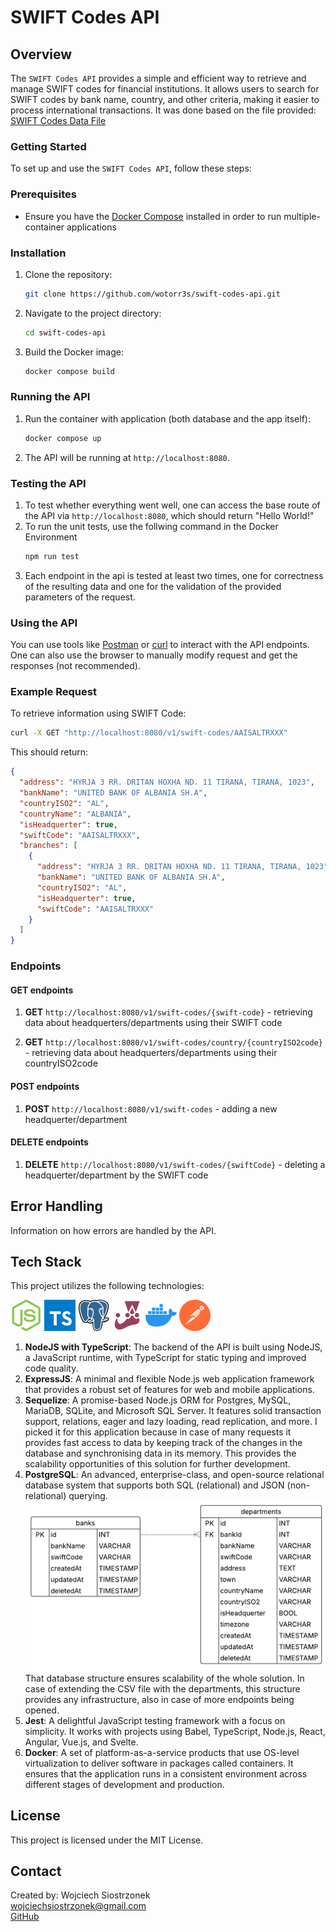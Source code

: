 # SWIFT Codes API

## Overview
The `SWIFT Codes API` provides a simple and efficient way to retrieve and manage SWIFT codes for financial institutions. It allows users to search for SWIFT codes by bank name, country, and other criteria, making it easier to process international transactions. It was done based on the file provided: [SWIFT Codes Data File](/src/data/Interns_2025_SWIFT_CODES.csv)

### Getting Started

To set up and use the `SWIFT Codes API`, follow these steps:

### Prerequisites
- Ensure you have the [Docker Compose](https://docs.docker.com/compose/) installed in order to run multiple-container applications

### Installation
1. Clone the repository:
    ```sh
    git clone https://github.com/wotorr3s/swift-codes-api.git
    ```
2. Navigate to the project directory:
    ```sh
    cd swift-codes-api
    ```
3. Build the Docker image:
    ```sh
    docker compose build
    ```

### Running the API
1. Run the container with application (both database and the app itself):
    ```sh
    docker compose up
    ```
2. The API will be running at `http://localhost:8080`.

### Testing the API
1. To test whether everything went well, one can access the base route of the API via `http://localhost:8080`, which should return "Hello World!"
2. To run the unit tests, use the follwing command in the Docker Environment
    ```sh
    npm run test
    ```
3. Each endpoint in the api is tested at least two times, one for correctness of the resulting data and one for the validation of the provided parameters of the request.

### Using the API
You can use tools like [Postman](https://www.postman.com/) or [curl](https://curl.se/) to interact with the API endpoints. One can also use the browser to manually modify request and get the responses (not recommended).

### Example Request
To retrieve information using SWIFT Code:
```sh
curl -X GET "http://localhost:8080/v1/swift-codes/AAISALTRXXX"
```
This should return:
```json
{
  "address": "HYRJA 3 RR. DRITAN HOXHA ND. 11 TIRANA, TIRANA, 1023",
  "bankName": "UNITED BANK OF ALBANIA SH.A",
  "countryISO2": "AL",
  "countryName": "ALBANIA",
  "isHeadquerter": true,
  "swiftCode": "AAISALTRXXX",
  "branches": [
    {
      "address": "HYRJA 3 RR. DRITAN HOXHA ND. 11 TIRANA, TIRANA, 1023",
      "bankName": "UNITED BANK OF ALBANIA SH.A",
      "countryISO2": "AL",
      "isHeadquerter": true,
      "swiftCode": "AAISALTRXXX"
    }
  ]
}
```

### Endpoints
#### GET endpoints
1. **GET** `http://localhost:8080/v1/swift-codes/{swift-code}` - retrieving data about headquerters/departments using their SWIFT code

2. **GET** `http://localhost:8080/v1/swift-codes/country/{countryISO2code}` - retrieving data about headquerters/departments using their countryISO2code

#### POST endpoints
1. **POST** `http://localhost:8080/v1/swift-codes` - adding a new headquerter/department

#### DELETE endpoints
1. **DELETE** `http://localhost:8080/v1/swift-codes/{swiftCode}` - deleting a headquerter/department by the SWIFT code

<!-- #### GET /endpoint
Description of the GET endpoint.

#### POST /endpoint
Description of the POST endpoint. -->

## Error Handling
Information on how errors are handled by the API.

## Tech Stack
This project utilizes the following technologies:

<svg width="50" height="50" viewBox="0 0 100 100" fill="none" xmlns="http://www.w3.org/2000/svg">
<g id="nodejs">
<g id="nodejs_2">
<path id="Vector" d="M46.2785 1.06735C48.758 -0.351924 51.9876 -0.358335 54.465 1.06735C66.9286 8.10993 79.3961 15.1415 91.8576 22.1883C94.2014 23.5086 95.7692 26.1171 95.7454 28.8178V71.1886C95.7628 74.0012 94.0401 76.672 91.5673 77.9623C79.1447 84.9661 66.7285 91.9784 54.308 98.9821C51.7772 100.429 48.4827 100.318 46.031 98.7521C42.3067 96.5931 38.576 94.4447 34.8513 92.2879C34.0902 91.8341 33.2322 91.473 32.6948 90.735C33.1699 90.0947 34.0193 90.0149 34.7096 89.7353C36.2642 89.241 37.692 88.4475 39.1202 87.6775C39.4813 87.4303 39.9222 87.525 40.2684 87.7462C43.4531 89.5722 46.6097 91.4513 49.8051 93.2598C50.4868 93.6534 51.177 93.1309 51.7597 92.8061C63.9501 85.9163 76.1555 79.0525 88.3438 72.1606C88.7954 71.9433 89.0451 71.4639 89.0084 70.9692C89.0169 56.992 89.0105 43.0123 89.0126 29.035C89.0643 28.4737 88.7395 27.9576 88.232 27.7279C75.8524 20.7562 63.4793 13.7738 51.1019 6.80035C50.8874 6.65292 50.6334 6.57382 50.3732 6.57344C50.1129 6.57306 49.8587 6.65141 49.6438 6.79821C37.2664 13.7738 24.8954 20.7626 12.518 27.734C12.0123 27.9641 11.6728 28.4716 11.733 29.035C11.7352 43.0123 11.733 56.992 11.733 70.9714C11.7116 71.2127 11.7646 71.4549 11.8849 71.6652C12.0053 71.8756 12.1872 72.044 12.4062 72.1478C15.7091 74.0208 19.0164 75.8806 22.3215 77.7472C24.1834 78.7494 26.4696 79.3449 28.521 78.577C30.3314 77.9278 31.6003 76.0804 31.5658 74.1582C31.5829 60.2626 31.5573 46.3647 31.5786 32.4712C31.5334 31.8543 32.1185 31.3447 32.7183 31.4027C34.3053 31.392 35.8945 31.3814 37.4815 31.407C38.144 31.392 38.5998 32.0563 38.5179 32.6778C38.5115 46.6614 38.535 60.6454 38.5072 74.6291C38.5115 78.3559 36.9804 82.411 33.5332 84.2345C29.2864 86.4345 24.0374 85.9679 19.8419 83.8584C16.2099 82.0456 12.7438 79.9062 9.17621 77.9641C6.69702 76.6809 4.98286 73.9994 5.00031 71.189V28.8178C4.97431 26.0611 6.60442 23.4053 9.02128 22.1043C21.4418 15.0948 33.8601 8.08001 46.2785 1.06735Z" fill="#8CC84B"/>
<path id="Vector_2" d="M57.1141 30.4179C62.5312 30.0692 68.3304 30.2113 73.2051 32.88C76.9793 34.925 79.0717 39.217 79.1383 43.41C79.0329 43.9756 78.4416 44.2876 77.9017 44.2488C76.33 44.2466 74.7579 44.2701 73.1862 44.2381C72.5195 44.2637 72.132 43.649 72.0483 43.0596C71.5967 41.0534 70.5026 39.0664 68.6143 38.0987C65.7156 36.6474 62.3545 36.7204 59.1937 36.7507C56.8862 36.8732 54.4048 37.073 52.4499 38.4299C50.9491 39.4578 50.4932 41.5327 51.0289 43.2038C51.5339 44.4037 52.919 44.7908 54.0522 45.1477C60.5805 46.8551 67.4985 46.6852 73.9021 48.9322C76.5533 49.8482 79.1468 51.629 80.0543 54.4048C81.2414 58.1252 80.721 62.5721 78.0741 65.5589C75.9276 68.0167 72.8012 69.3544 69.6831 70.0809C65.535 71.0059 61.2302 71.0294 57.0176 70.6187C53.0564 70.1671 48.9343 69.1264 45.8764 66.4275C43.2615 64.157 41.9843 60.6194 42.1111 57.2049C42.1414 56.6283 42.7155 56.2262 43.2679 56.2736C44.8507 56.2608 46.4334 56.2565 48.0162 56.2757C48.6483 56.2305 49.117 56.7768 49.1494 57.3727C49.4415 59.2841 50.1598 61.2903 51.8266 62.4236C55.0434 64.4989 59.0797 64.3568 62.7631 64.4149C65.8146 64.2795 69.2401 64.2386 71.7303 62.2217C73.0441 61.0713 73.4334 59.1467 73.0783 57.4909C72.6937 56.093 71.2313 55.4416 69.9755 55.0156C63.5309 52.977 56.5357 53.7167 50.1534 51.4114C47.5624 50.4957 45.0569 48.7644 44.0614 46.1025C42.6724 42.3351 43.3089 37.6752 46.2333 34.7893C49.0846 31.9187 53.2007 30.8132 57.1141 30.4175V30.4179Z" fill="#8CC84B"/>
</g>
</g>
</svg>
<svg width="50" height="50" viewBox="0 0 100 100" fill="none" xmlns="http://www.w3.org/2000/svg">
<g id="typescript">
<g id="typescript_2">
<path id="Vector" d="M0 0.000488281H100V100H0V0.000488281Z" fill="#017ACB"/>
<path id="Vector_2" d="M48.0157 37.0317H52.8126V45.313H39.8438V82.1567L39.5 82.2505C39.0313 82.3755 32.8594 82.3755 31.5313 82.2349L30.4688 82.1411V45.313H17.5V37.0317L21.6094 36.9849C23.8594 36.9536 29.6406 36.9536 34.4532 36.9849C39.2657 37.0161 45.3594 37.0317 48.0157 37.0317ZM84.6251 78.2505C82.7189 80.2661 80.672 81.3911 77.2657 82.313C75.7813 82.7192 75.5313 82.7349 72.1876 82.7192C68.8438 82.7036 68.5782 82.7036 66.9532 82.2817C62.7501 81.2036 59.3594 79.0942 57.0469 76.1099C56.3907 75.2661 55.3126 73.5161 55.3126 73.2974C55.3126 73.2349 55.4688 73.0942 55.6719 73.0005C55.8751 72.9067 56.2969 72.6411 56.6407 72.438C56.9844 72.2349 57.6094 71.8599 58.0313 71.6411C58.4532 71.4224 59.6719 70.7036 60.7345 70.063C61.797 69.4224 62.7657 68.9067 62.8751 68.9067C62.9845 68.9067 63.1876 69.1255 63.3438 69.3911C64.2813 70.9692 66.4688 72.9849 68.0157 73.6724C68.9688 74.0786 71.0782 74.5317 72.0938 74.5317C73.0313 74.5317 74.7501 74.1255 75.672 73.7036C76.6563 73.2505 77.1564 72.7974 77.7501 71.8911C78.1564 71.2505 78.2032 71.0786 78.1876 69.8599C78.1876 68.7349 78.1251 68.4224 77.8126 67.9067C76.9376 66.4692 75.7501 65.7192 70.9376 63.5942C65.9688 61.3911 63.7345 60.0786 61.9219 58.313C60.5782 57.0005 60.3126 56.6411 59.4688 55.0005C58.3751 52.8911 58.2344 52.2036 58.2188 49.063C58.2032 46.8599 58.2501 46.1411 58.4844 45.3911C58.8126 44.2661 59.8751 42.0942 60.3594 41.5474C61.3594 40.3755 61.7188 40.0161 62.422 39.438C64.547 37.688 67.8595 36.5317 71.0313 36.4224C71.3907 36.4224 72.5782 36.4849 73.6876 36.563C76.8751 36.8286 79.047 37.6099 81.1407 39.2817C82.7189 40.5317 85.1095 43.4692 84.8751 43.8599C84.7189 44.0942 78.4845 48.2505 78.0782 48.3755C77.8282 48.4536 77.6564 48.3599 77.3126 47.9536C75.1876 45.4067 74.3282 44.8599 72.2657 44.7349C70.797 44.6411 70.0157 44.813 69.0313 45.4692C68.0001 46.1567 67.5001 47.2036 67.5001 48.6567C67.5157 50.7817 68.3282 51.7817 71.3282 53.2661C73.2657 54.2192 74.922 55.0005 75.047 55.0005C75.2345 55.0005 79.2501 57.0005 80.297 57.6255C85.172 60.4849 87.1564 63.4224 87.672 68.4849C88.047 72.2974 86.9689 75.7817 84.6251 78.2505Z" fill="white"/>
</g>
</g>
</svg>
<svg width="50" height="50" viewBox="0 0 100 100" fill="none" xmlns="http://www.w3.org/2000/svg">
<g id="postgresql">
<g id="postgresql_2">
<path id="Vector" d="M98.4716 59.9027C97.8902 58.137 96.3673 56.9072 94.3978 56.6121C93.4691 56.4731 92.4055 56.5323 91.1469 56.7925C88.9532 57.2464 87.3257 57.4192 86.138 57.4526C90.6212 49.8623 94.2667 41.2068 96.3654 33.059C99.759 19.8842 97.9455 13.8823 95.8264 11.1675C90.2183 3.98172 82.0361 0.121465 72.1652 0.00334804C66.8994 -0.0612175 62.2768 0.981325 59.8653 1.73104C57.62 1.33378 55.2059 1.11198 52.6728 1.07096C47.9244 0.994998 43.729 2.03298 40.1442 4.1663C38.1595 3.4933 34.9742 2.54457 31.2958 1.93917C22.6444 0.514935 15.6716 1.6247 10.5714 5.23771C4.3955 9.61221 1.53253 17.2127 2.06202 27.828C2.23018 31.1984 4.1103 41.4529 7.0706 51.178C8.77195 56.7678 10.5862 61.4097 12.4629 64.976C15.1243 70.033 17.9722 73.011 21.1692 74.0805C22.961 74.679 26.2168 75.0983 29.6411 72.2385C30.0751 72.7656 30.6542 73.2894 31.4227 73.7759C32.3987 74.3931 33.5922 74.8974 34.7841 75.1963C39.0795 76.273 43.1029 76.0038 46.5356 74.4945C46.5568 75.1067 46.573 75.6916 46.5867 76.1967C46.6094 77.0159 46.6321 77.8192 46.6621 78.5704C46.8654 83.6498 47.2101 87.5994 48.2312 90.3628C48.2873 90.5147 48.3626 90.7464 48.4422 90.9921C48.9516 92.5561 49.8034 95.1744 51.9706 97.2249C54.2147 99.3491 56.9292 100 59.4153 100C60.6622 100 61.8518 99.8364 62.8953 99.6123C66.6146 98.8129 70.8388 97.5952 73.8945 93.2321C76.7836 89.1075 78.188 82.8952 78.4422 73.1067C78.4751 72.8298 78.5054 72.5655 78.5346 72.3137L78.5952 71.7964L79.2758 71.8564L79.4512 71.8682C83.2394 72.0414 87.8715 71.2358 90.7163 69.9107C92.9642 68.8647 100.168 65.0512 98.4716 59.9027Z" fill="black"/>
<path id="Vector_2" d="M91.9943 60.9039C80.7303 63.234 79.9558 59.4098 79.9558 59.4098C91.8485 41.7139 96.8204 19.2515 92.5303 13.7539C80.8254 -1.24237 60.5641 5.84997 60.2259 6.0338L60.1172 6.05354C57.8917 5.59019 55.4014 5.31446 52.6021 5.2685C47.5056 5.18495 43.6393 6.60843 40.7055 8.83936C40.7055 8.83936 4.56141 -6.092 6.24268 27.6181C6.60022 34.7894 16.4932 81.8809 28.2927 67.6571C32.6056 62.4558 36.773 58.0581 36.773 58.0581C38.8424 59.4367 41.3202 60.1401 43.9177 59.8876L44.1196 59.7159C44.0567 60.3615 44.0855 60.9931 44.2002 61.741C41.1604 65.1466 42.0539 65.7444 35.9772 66.9989C29.8282 68.2697 33.4403 70.5318 35.7988 71.1235C38.658 71.8402 45.2725 72.8557 49.7417 66.5819L49.5637 67.2978C50.7545 68.2545 51.5908 73.52 51.4507 78.2937C51.3105 83.067 51.217 86.3443 52.1551 88.9041C53.0941 91.4639 54.0292 97.2236 62.0178 95.5072C68.6925 94.0728 72.1516 90.3557 72.633 84.1551C72.9743 79.7472 73.7473 80.3989 73.7958 76.4577L74.4158 74.5922C75.1305 68.6168 74.5294 66.689 78.6415 67.5857L79.6414 67.6738C82.6676 67.8117 86.6293 67.1854 88.9545 66.1018C93.9608 63.7721 96.9302 59.8819 91.9936 60.9039H91.9943Z" fill="#336791"/>
<path id="Vector_3" d="M42.8212 30.8251C41.8062 30.6834 40.8869 30.8144 40.4218 31.1676C40.1605 31.3663 40.0794 31.5964 40.0575 31.7548C39.9991 32.1745 40.2923 32.6386 40.4726 32.8779C40.9824 33.5554 41.727 34.021 42.4641 34.1236C42.5709 34.1388 42.6773 34.1456 42.783 34.1456C44.012 34.1456 45.1297 33.1859 45.2282 32.4775C45.3513 31.5903 44.0669 30.999 42.8212 30.8254V30.8251ZM76.4482 30.8532C76.3512 30.1578 75.1172 29.9595 73.9461 30.1228C72.7766 30.2861 71.6426 30.8156 71.7373 31.5125C71.813 32.0545 72.789 32.9796 73.9442 32.9796C74.042 32.9796 74.1404 32.9732 74.2397 32.9591C75.0108 32.852 75.5766 32.361 75.8456 32.078C76.2546 31.6466 76.4917 31.1657 76.4482 30.8532Z" fill="white"/>
<path id="Vector_4" d="M95.7425 60.6392C95.313 59.3368 93.9306 58.9179 91.6339 59.3934C84.8145 60.8048 82.3723 59.8272 81.5705 59.2351C86.8711 51.1378 91.2316 41.3496 93.584 32.2174C94.6983 27.8915 95.3138 23.874 95.3642 20.5994C95.4198 17.0053 94.8093 14.3642 93.5503 12.7508C88.4743 6.2468 81.0243 2.75798 72.0063 2.66227C65.8065 2.59238 60.5684 4.18336 59.5529 4.63076C57.4145 4.09752 55.0833 3.77014 52.5453 3.72836C47.8912 3.65278 43.8681 4.77014 40.5374 7.04779C39.0906 6.50772 35.3515 5.22058 30.7789 4.48188C22.8736 3.20576 16.5917 4.17272 12.1088 7.35733C6.75968 11.1576 4.29022 17.9506 4.76858 27.5474C4.92955 30.776 6.76422 40.7085 9.65939 50.2206C13.4704 62.7402 17.6131 69.8276 21.9718 71.2857C22.482 71.4562 23.0702 71.5755 23.719 71.5755C25.309 71.5755 27.2584 70.8569 29.2866 68.4117C31.7604 65.4359 34.3195 62.5322 36.9605 59.7045C38.6739 60.6266 40.5563 61.1416 42.4815 61.1933C42.4853 61.2438 42.4902 61.2943 42.4948 61.3445C42.1634 61.7407 41.8389 62.1427 41.5214 62.5503C40.1874 64.2484 39.9098 64.602 35.6159 65.4884C34.3944 65.7414 31.1504 66.4117 31.1027 68.692C31.0512 71.1835 34.9376 72.2299 35.3803 72.3408C36.9234 72.7281 38.41 72.9192 39.8276 72.9192C43.2754 72.9192 46.3096 71.7828 48.7343 69.5842C48.6597 78.4661 49.029 87.2182 50.0925 89.8848C50.9636 92.0678 53.0915 97.4028 59.8128 97.4025C60.799 97.4025 61.8845 97.2874 63.0787 97.0307C70.0936 95.5229 73.1399 92.4138 74.3181 85.5596C74.9488 81.8965 76.0309 73.1493 76.5399 68.4573C77.614 68.7934 78.9968 68.9473 80.4918 68.9469C83.6097 68.9469 87.2074 68.2826 89.4636 67.2325C91.9982 66.0521 96.572 63.1557 95.7425 60.6392ZM79.0374 28.9336C79.0143 30.3188 78.8241 31.5763 78.6227 32.8889C78.4056 34.3006 78.1814 35.7601 78.125 37.5319C78.0693 39.2562 78.284 41.0488 78.4916 42.7826C78.9113 46.2843 79.3419 49.8894 77.675 53.4466C77.3981 52.9546 77.1515 52.4461 76.9365 51.924C76.7293 51.4203 76.2793 50.6114 75.6563 49.4917C73.2327 45.1332 67.5571 34.9265 70.4625 30.7616C71.3279 29.522 73.5243 28.2474 79.0374 28.9336ZM72.3547 5.46707C80.435 5.64596 86.8268 8.67713 91.3521 14.4759C94.8229 18.9237 91.001 39.162 79.9365 56.6217C79.8253 56.4798 79.7134 56.3384 79.601 56.1974L79.4608 56.022C82.32 51.287 81.761 46.6022 81.2633 42.4488C81.0588 40.7442 80.8656 39.1343 80.9148 37.6219C80.9656 36.0192 81.1769 34.6443 81.3815 33.315C81.6326 31.6769 81.8882 29.9819 81.8178 27.9838C81.8704 27.7741 81.8916 27.5265 81.864 27.2325C81.6841 25.3165 79.5025 19.5819 75.056 14.3916C72.6236 11.5526 69.0766 8.37557 64.2335 6.23275C66.3167 5.79978 69.1653 5.39605 72.3547 5.46707ZM27.1402 66.6221C24.9056 69.3164 23.3626 68.7999 22.8551 68.6305C19.5486 67.5245 15.7118 60.5165 12.3292 49.4036C9.40222 39.7879 7.69178 30.1186 7.55619 27.4072C7.12896 18.8322 9.20186 12.856 13.7177 9.64447C21.067 4.41845 33.1499 7.54647 38.0051 9.13288C37.9354 9.20201 37.8627 9.26657 37.7937 9.33683C29.8263 17.4053 30.0153 31.1904 30.035 32.0332C30.0343 32.3583 30.0615 32.8186 30.0987 33.4517C30.2358 35.7704 30.491 40.0857 29.8093 44.9725C29.176 49.5138 30.5721 53.9585 33.6388 57.1674C33.9536 57.4961 34.2844 57.809 34.63 58.1048C33.265 59.5708 30.2983 62.8128 27.1402 66.6221ZM35.6542 55.2309C33.1824 52.6444 32.0598 49.047 32.5738 45.3599C33.2934 40.1977 33.0279 35.7016 32.8851 33.2861C32.8651 32.9481 32.8472 32.6519 32.837 32.4183C34.0009 31.3833 39.3947 28.4855 43.2413 29.3693C44.9964 29.7722 46.066 30.9709 46.5107 33.0324C48.812 43.7059 46.8152 48.1545 45.2108 51.7295C44.8801 52.4659 44.5677 53.1621 44.301 53.8822L44.0942 54.439C43.5708 55.8465 43.0837 57.1553 42.7819 58.398C40.1541 58.3904 37.5979 57.2647 35.6542 55.2305V55.2309ZM36.0575 69.6252C35.2902 69.433 34.6001 69.0992 34.1952 68.8223C34.5334 68.6628 35.1353 68.4455 36.1791 68.2298C41.2305 67.1873 42.0107 66.4512 43.7144 64.2822C44.1048 63.7847 44.5476 63.221 45.1608 62.5344L45.1616 62.5336C46.0747 61.5082 46.4925 61.6821 47.25 61.9973C47.8639 62.2518 48.462 63.0235 48.7044 63.8728C48.8192 64.2738 48.9479 65.035 48.5264 65.6274C44.9676 70.6241 39.7818 70.5599 36.0575 69.6252ZM62.4939 94.2938C56.3142 95.6216 54.1262 92.4598 52.6843 88.8452C51.7537 86.5118 51.2962 75.9891 51.6208 64.3684C51.6249 64.2138 51.603 64.0646 51.5605 63.924C51.5226 63.6466 51.4649 63.3721 51.3878 63.1029C50.9053 61.4121 49.7293 59.9977 48.3184 59.4113C47.7579 59.1785 46.7292 58.7512 45.493 59.0683C45.7566 57.9791 46.2137 56.7489 46.7095 55.417L46.9174 54.8568C47.1515 54.2251 47.4454 53.5708 47.756 52.878C49.435 49.1378 51.7344 44.0147 49.2388 32.4411C48.3041 28.1061 45.1824 25.9891 40.4503 26.4809C37.6134 26.7753 35.0179 27.923 33.7233 28.5812C33.4449 28.7225 33.1904 28.8592 32.9525 28.9921C33.3139 24.6245 34.6789 16.4618 39.7852 11.2974C43.0004 8.04628 47.2822 6.4405 52.4991 6.52709C62.7784 6.69572 69.3702 11.9855 73.0902 16.3939C76.296 20.1922 78.0318 24.0187 78.7245 26.0825C73.5148 25.5512 69.9716 26.5823 68.1756 29.1573C64.268 34.7586 70.3132 45.6299 73.2186 50.8548C73.7515 51.8123 74.2113 52.6399 74.356 52.9916C75.3021 55.2909 76.527 56.826 77.4212 57.9464C77.6955 58.2897 77.9613 58.6228 78.1636 58.9137C76.5857 59.3699 73.7515 60.4238 74.0098 65.692C73.8015 68.3354 72.3202 80.7115 71.5677 85.0841C70.5742 90.8608 68.4543 93.0124 62.4939 94.2942V94.2938ZM88.2884 64.6939C86.6749 65.4448 83.9748 66.008 81.4099 66.1292C78.5768 66.2621 77.1345 65.8109 76.7952 65.5332C76.6361 62.2503 77.8545 61.9073 79.1442 61.5442C79.3468 61.4873 79.5445 61.4314 79.7354 61.3646C79.854 61.4614 79.9839 61.5575 80.1263 61.6517C82.4033 63.1588 86.4647 63.3213 92.1986 62.1344L92.2615 62.1219C91.488 62.8469 90.1647 63.82 88.2884 64.6939Z" fill="white"/>
</g>
</g>
</svg>
<svg width="50" height="50" viewBox="0 0 100 100" fill="none" xmlns="http://www.w3.org/2000/svg">
<g id="jest">
<g id="jest_2">
<path id="Vector" d="M89.8776 49.2363C89.8776 44.0958 85.7101 39.9284 80.5697 39.9284C80.2388 39.9284 79.9128 39.9461 79.5911 39.9801L92.3755 2.2738H38.0461L50.8128 39.9472C50.6244 39.9353 50.4357 39.9291 50.247 39.9287C45.1066 39.9287 40.9391 44.0955 40.9391 49.2366C40.9391 53.3917 43.6624 56.9097 47.4206 58.1066C45.4357 61.5448 42.9378 64.6419 40.1019 67.3177C36.2455 70.9555 31.8321 73.7142 27.0588 75.4138C21.3756 72.4943 18.692 66.0014 21.1134 60.3086C21.3869 59.6655 21.6661 59.014 21.9329 58.3652C26.05 57.4043 29.1184 53.7134 29.1184 49.3032C29.1184 44.1624 24.951 39.9953 19.8102 39.9953C14.6694 39.9953 10.5023 44.1624 10.5023 49.3032C10.5023 52.4556 12.0705 55.2401 14.4682 56.9238C12.1644 62.1691 8.77785 67.6589 7.7227 74.0214C6.45814 81.6462 7.71845 89.7402 14.3133 94.3113C29.6722 104.956 46.3442 87.7121 63.9225 83.3771C70.2931 81.8064 77.2862 82.0594 82.899 78.8089C87.1139 76.3676 89.8928 72.3217 90.6812 67.7797C91.4607 63.2927 90.3247 58.8251 87.7127 55.2026C89.114 53.5306 89.8806 51.4178 89.8776 49.2363Z" fill="#99425B"/>
<path id="Vector_2" d="M88.4415 67.3907C87.757 71.3342 85.3214 74.7785 81.7598 76.8417C78.4395 78.7646 74.4609 79.3386 70.2481 79.9459C67.9914 80.2711 65.6579 80.6081 63.3782 81.17C57.3506 82.6564 51.5122 85.5564 45.8665 88.3609C34.5674 93.9732 24.8095 98.8196 15.6087 92.4426C8.86887 87.7716 9.17996 79.1292 9.96512 74.3934C10.6929 70.0055 12.6604 65.9645 14.5627 62.0568C14.8868 61.3927 15.2083 60.7272 15.5272 60.0606C16.4861 60.4439 17.4923 60.6963 18.5187 60.811C16.582 67.2025 19.6277 74.1521 26.0199 77.4359L26.895 77.8855L27.8212 77.5556C32.8748 75.7557 37.5316 72.868 41.6619 68.9709C44.3316 66.4521 46.6273 63.6654 48.514 60.6877C49.0876 60.7743 49.6669 60.8177 50.2469 60.8178C56.1141 60.8178 60.9724 56.4317 61.7243 50.7669C64.1259 50.679 66.6766 50.6783 69.0919 50.7662C69.8431 56.4317 74.7022 60.8181 80.5693 60.8181C83.0226 60.8181 85.298 60.0492 87.1727 58.7432C88.4741 61.4073 88.9599 64.4049 88.4415 67.3907ZM19.8105 42.2686C23.6895 42.2686 26.8451 45.4245 26.8451 49.3035C26.8451 50.6967 26.4362 51.996 25.7343 53.0901C24.5651 54.9138 22.5774 56.1638 20.2938 56.3197C20.134 56.3303 19.9728 56.3381 19.8105 56.3381C18.946 56.3381 18.1179 56.1805 17.3523 55.8942C15.8102 55.3143 14.5189 54.2145 13.701 52.7843C13.0937 51.7249 12.7746 50.5247 12.7756 49.3035C12.7756 45.4245 15.9314 42.2686 19.8105 42.2686ZM43.2127 49.2366C43.2127 45.7122 45.818 42.7859 49.2031 42.2799C49.544 42.2286 49.8926 42.202 50.2473 42.202C52.5025 42.202 54.5104 43.2703 55.798 44.9256C56.1205 45.3384 56.396 45.7858 56.6193 46.2596C57.0566 47.1911 57.2828 48.2076 57.2819 49.2366C57.2819 49.7989 57.2139 50.3456 57.0888 50.87C56.4032 53.7399 53.9559 55.9339 50.957 56.2357C50.7239 56.2591 50.4872 56.2712 50.2473 56.2712C48.8942 56.2723 47.5698 55.8808 46.4349 55.1441C44.4982 53.8895 43.2127 51.7108 43.2127 49.2366ZM72.5731 40.8712C71.0423 42.3324 69.9406 44.1847 69.3874 46.2274C66.7359 46.1296 64.0817 46.1296 61.4302 46.2274C60.835 44.0193 59.6012 42.0713 57.9413 40.5916L65.2207 25.8726L72.5731 40.8712ZM41.2168 4.54778H89.2043L77.8701 37.9757C77.3825 38.0925 76.903 38.241 76.4348 38.4204L65.2384 15.5801L54.0101 38.284C53.5207 38.116 53.0204 37.9811 52.5128 37.8804L41.2168 4.54778ZM87.6039 49.2369C87.6039 49.942 87.4987 50.623 87.3048 51.2661C86.845 52.7801 85.8901 54.0959 84.5933 55.0024C83.4146 55.8296 82.0093 56.2728 80.5693 56.2715C77.3213 56.2715 74.5814 54.0581 73.7756 51.0606C73.6157 50.4659 73.5346 49.8528 73.5347 49.2369C73.5347 48.2753 73.7289 47.3584 74.0797 46.5229C74.2607 46.0954 74.4835 45.6869 74.745 45.3033C76.011 43.4347 78.1472 42.2024 80.5693 42.2024C80.7915 42.2024 81.0104 42.2137 81.2276 42.2342C84.7991 42.5669 87.6042 45.5797 87.6042 49.2369H87.6039ZM92.1508 49.2369C92.1508 43.5828 88.0769 38.865 82.7111 37.8574L95.5466 0.000488281H34.8753L47.7306 37.9339C42.5512 39.0865 38.6661 43.7149 38.6661 49.2366C38.6661 53.3828 40.8572 57.0244 44.141 59.071C42.5615 61.4243 40.6886 63.6388 38.5421 65.6641C35.1378 68.8753 31.3456 71.3108 27.2572 72.9134C23.1389 70.3265 21.3982 65.448 23.2059 61.1983L23.3476 60.8652L23.6134 60.2402C28.1366 58.6624 31.3917 54.3575 31.3917 49.3035C31.3917 42.9174 26.1963 37.722 19.8105 37.722C13.4247 37.722 8.22862 42.9174 8.22862 49.3035C8.22862 52.5268 9.55376 55.4456 11.686 57.5474C11.2883 58.39 10.8847 59.2298 10.475 60.0666C8.52518 64.0707 6.31567 68.6092 5.47984 73.6493C3.82022 83.6587 6.49743 91.6603 13.0186 96.1796C16.9756 98.922 20.9943 100 25.0381 100C32.6523 100 40.3551 96.1749 47.889 92.4327C53.3146 89.7381 58.9252 86.9514 64.4671 85.5844C66.5292 85.076 68.6508 84.7699 70.8972 84.446C75.352 83.8033 79.9581 83.139 84.0384 80.776C88.7682 78.0364 92.0056 73.441 92.9211 68.1687C93.707 63.6424 92.7613 59.1089 90.4547 55.2639C91.5661 53.4501 92.1532 51.3638 92.1508 49.2366V49.2369Z" fill="white"/>
</g>
</g>
</svg>
<svg width="50" height="50" viewBox="0 0 100 100" fill="none" xmlns="http://www.w3.org/2000/svg">
<g id="docker">
<g id="docker_2">
<path id="Vector" d="M99.014 41.0887C98.7428 40.8733 96.211 38.9616 90.8716 38.9616C89.4617 38.9678 88.0548 39.0887 86.6646 39.3232C85.6312 32.2401 79.7751 28.7867 79.5125 28.6318L78.0788 27.8049L77.1358 29.1657C75.9549 30.9936 75.0928 33.0086 74.5867 35.125C73.6307 39.1683 74.2121 42.966 76.266 46.2127C73.7858 47.5948 69.8072 47.9351 69.002 47.9651H3.13051C1.40996 47.9675 0.0138216 49.3579 0.00444499 51.0783C-0.0723876 56.849 0.905303 62.5853 2.88937 68.0047C5.15852 73.9555 8.5344 78.3389 12.9264 81.0215C17.8481 84.0356 25.8441 85.7579 34.908 85.7579C39.0026 85.7708 43.0896 85.4002 47.1152 84.6513C52.7113 83.6238 58.0961 81.6679 63.047 78.8641C67.1264 76.5018 70.7979 73.4965 73.9194 69.9639C79.1382 64.0562 82.2472 57.4767 84.5593 51.6295H85.4807C91.1946 51.6295 94.7083 49.343 96.6459 47.4269C97.9336 46.2049 98.9389 44.7162 99.5912 43.0651L100 41.8681L99.014 41.0887Z" fill="#2496ED"/>
<path id="Vector_2" d="M9.23628 46.0362H18.0633C18.4891 46.0362 18.8341 45.6911 18.8341 45.2655V37.4028C18.8364 36.9771 18.4933 36.6302 18.0677 36.6278C18.0663 36.6278 18.0647 36.6278 18.0633 36.6278H9.23628C8.81055 36.6278 8.46558 36.9729 8.46558 37.3985V37.4028V45.2654C8.46558 45.6911 8.81055 46.0362 9.23628 46.0362Z" fill="#2496ED"/>
<path id="Vector_3" d="M21.4004 46.0362H30.2275C30.6532 46.0362 30.9982 45.6911 30.9982 45.2655V37.4028C31.0006 36.9771 30.6574 36.6302 30.2317 36.6278C30.2303 36.6278 30.2288 36.6278 30.2274 36.6278H21.4003C20.9722 36.6278 20.6252 36.9747 20.6252 37.4028V45.2654C20.6278 45.6918 20.974 46.0362 21.4004 46.0362Z" fill="#2496ED"/>
<path id="Vector_4" d="M33.7496 46.0362H42.5767C43.0024 46.0362 43.3474 45.6911 43.3474 45.2655V37.4028C43.3498 36.9771 43.0066 36.6302 42.5809 36.6278C42.5795 36.6278 42.5779 36.6278 42.5765 36.6278H33.7495C33.3237 36.6278 32.9788 36.9729 32.9788 37.3985V37.4028V45.2654C32.9789 45.6911 33.324 46.0362 33.7496 46.0362Z" fill="#2496ED"/>
<path id="Vector_5" d="M45.9526 46.0362H54.7797C55.2061 46.0362 55.5523 45.6919 55.5547 45.2655V37.4028C55.5547 36.9747 55.2078 36.6278 54.7797 36.6278H45.9526C45.5269 36.6278 45.1819 36.9729 45.1819 37.3985V37.4028V45.2654C45.1819 45.6911 45.527 46.0362 45.9526 46.0362Z" fill="#2496ED"/>
<path id="Vector_6" d="M21.4004 34.7247H30.2275C30.6538 34.7223 30.9982 34.3759 30.9982 33.9496V26.0871C30.9982 25.6614 30.6531 25.3164 30.2275 25.3164H21.4004C20.9741 25.3164 20.6277 25.6607 20.6254 26.0871V33.9496C20.6277 34.3768 20.9733 34.7223 21.4004 34.7247Z" fill="#2496ED"/>
<path id="Vector_7" d="M33.7496 34.7247H42.5767C43.0029 34.7223 43.3474 34.3759 43.3474 33.9496V26.0871C43.3474 25.6614 43.0022 25.3164 42.5767 25.3164H33.7496C33.3239 25.3164 32.9789 25.6615 32.9789 26.0871V33.9496C32.9789 34.3759 33.3233 34.7223 33.7496 34.7247Z" fill="#2496ED"/>
<path id="Vector_8" d="M45.9526 34.7247H54.7797C55.2068 34.7223 55.5523 34.3768 55.5547 33.9496V26.0871C55.5523 25.6607 55.2061 25.3164 54.7797 25.3164H45.9526C45.5269 25.3164 45.1819 25.6615 45.1819 26.0871V33.9496C45.1819 34.3759 45.5263 34.7223 45.9526 34.7247Z" fill="#2496ED"/>
<path id="Vector_9" d="M45.9526 23.4089H54.7797C55.2061 23.4089 55.5523 23.0645 55.5547 22.6382V14.7712C55.5523 14.3448 55.2061 14.0005 54.7797 14.0005H45.9526C45.5269 14.0005 45.1819 14.3455 45.1819 14.7712V22.6381C45.1819 23.0638 45.527 23.4089 45.9526 23.4089Z" fill="#2496ED"/>
<path id="Vector_10" d="M58.2631 46.0362H67.0902C67.5166 46.0362 67.8629 45.6919 67.8652 45.2655V37.4028C67.8652 36.9747 67.5183 36.6278 67.0902 36.6278H58.2631C57.8376 36.6278 57.4924 36.9729 57.4924 37.3985V37.4028V45.2654C57.4924 45.6911 57.8376 46.0362 58.2631 46.0362Z" fill="#2496ED"/>
</g>
</g>
</svg>
<svg width="50" height="50" viewBox="0 0 100 100" fill="none" xmlns="http://www.w3.org/2000/svg">
<g id="postman">
<g id="postman_2">
<path id="Vector" d="M89.5728 19.4399C83.5282 11.6126 75.2981 5.75362 65.9235 2.60398C56.5488 -0.545654 46.4507 -0.84447 36.9062 1.74533C27.3617 4.33512 18.7996 9.6972 12.3027 17.1534C5.80588 24.6096 1.66609 33.825 0.406949 43.6341C-0.852194 53.4433 0.825867 63.4055 5.2289 72.2608C9.63194 81.1162 16.5622 88.4669 25.1431 93.3834C33.7241 98.2999 43.5703 100.561 53.4365 99.8814C63.3027 99.2016 72.7457 95.6112 80.5713 89.5643C102.415 72.6832 106.446 41.2913 89.5712 19.4399H89.5728Z" fill="#FF6C37"/>
<path id="Vector_2" d="M66.8634 31.8587L45.7808 53.1085L39.8231 46.9836C60.5728 26.2337 62.6556 28.1087 66.8649 31.8587H66.8634Z" fill="white"/>
<path id="Vector_3" d="M45.781 53.6896C45.5942 53.685 45.4159 53.6109 45.281 53.4818L39.281 47.4818C39.1459 47.342 39.0704 47.1552 39.0704 46.9608C39.0704 46.7663 39.1459 46.5795 39.281 46.4397C59.7387 25.982 62.5308 26.9398 67.3636 31.3148C67.4445 31.3796 67.5092 31.4623 67.5526 31.5564C67.596 31.6505 67.6169 31.7534 67.6136 31.857C67.6448 32.0601 67.5667 32.2679 67.4058 32.3992L46.3232 53.4834C46.1753 53.6189 45.9815 53.6932 45.781 53.6912V53.6896ZM40.8638 46.9818L45.781 51.899L65.7808 31.8992C65.0903 31.0338 64.1049 30.4533 63.0133 30.2688C61.9216 30.0843 60.8002 30.3088 59.8637 30.8992C56.2387 32.5242 50.4059 37.4819 40.8638 46.9818Z" fill="#FF6C37"/>
<path id="Vector_4" d="M51.823 58.9833L46.073 53.1084L67.1557 32.2743C72.8229 37.8164 64.4057 47.0663 51.823 58.9817V58.9833Z" fill="white"/>
<path id="Vector_5" d="M51.8231 59.7333C51.6387 59.7186 51.4636 59.6459 51.3231 59.5255L45.4482 53.7756C45.3601 53.5619 45.3601 53.322 45.4482 53.1084C45.3857 52.933 45.3857 52.7415 45.4482 52.5662L66.5308 31.4836C66.6774 31.3459 66.871 31.2692 67.0722 31.2692C67.2734 31.2692 67.467 31.3459 67.6136 31.4836C68.2964 32.112 68.8358 32.8801 69.1952 33.7356C69.5546 34.5911 69.7255 35.5139 69.6964 36.4414C69.6964 42.0663 63.2793 49.149 52.3637 59.4833C52.2179 59.6276 52.026 59.7161 51.8216 59.7333H51.8231ZM47.156 53.1084L51.8637 57.8146C60.1965 49.9397 68.1558 41.8148 68.1964 36.3148C68.2417 35.1489 67.8563 34.007 67.1136 33.107L47.156 53.1084Z" fill="#FF6C37"/>
<path id="Vector_6" d="M39.9888 47.1084L44.1559 51.2756C44.1825 51.299 44.2038 51.3279 44.2184 51.3602C44.233 51.3926 44.2406 51.4276 44.2406 51.4631C44.2406 51.4986 44.233 51.5336 44.2184 51.5659C44.2038 51.5983 44.1825 51.6271 44.1559 51.6506L35.3638 53.5256C35.1864 53.5639 35.0012 53.5431 34.8366 53.4665C34.672 53.3898 34.537 53.2615 34.4521 53.1011C34.3671 52.9406 34.337 52.7567 34.3662 52.5775C34.3954 52.3983 34.4824 52.2336 34.6139 52.1084L39.7388 47.0256C39.7388 47.0256 39.906 47.0256 39.9888 47.1084Z" fill="white"/>
<path id="Vector_7" d="M35.156 54.3584C34.8782 54.3549 34.6059 54.2803 34.3652 54.1416C34.1245 54.0029 33.9234 53.8048 33.781 53.5662C33.6208 53.264 33.5627 52.9181 33.6153 52.5802C33.668 52.2422 33.8286 51.9304 34.0732 51.6913L39.1559 46.5663C39.3392 46.4025 39.5765 46.3119 39.8223 46.3119C40.0682 46.3119 40.3054 46.4025 40.4887 46.5663L44.6559 50.7334C44.9027 50.9678 44.9996 51.3225 44.9059 51.6506C44.8121 51.9787 44.5371 52.2397 44.1981 52.3178L35.406 54.1928L35.156 54.3584ZM39.8231 48.0257L35.1154 52.7334L42.9074 51.0663L39.8231 48.0257Z" fill="#FF6C37"/>
<path id="Vector_8" d="M78.073 20.1494C75.0573 17.24 70.3198 17.1182 67.1573 19.8635C63.9948 22.6087 63.4541 27.3212 65.9166 30.7118C68.3792 34.1024 73.0214 35.0524 76.6152 32.8993L70.9479 27.2321L78.073 20.1494Z" fill="white"/>
<path id="Vector_9" d="M72.448 34.8148C70.7154 34.7926 69.0277 34.2611 67.5951 33.2864C66.1626 32.3117 65.0485 30.937 64.3917 29.3336C63.7354 27.7314 63.5633 25.972 63.8965 24.273C64.2298 22.5739 65.0538 21.0099 66.2667 19.7743C67.9349 18.1368 70.1791 17.2194 72.5167 17.2194C74.8543 17.2194 77.0986 18.1368 78.7667 19.7743C78.9261 19.9087 79.0167 20.1071 79.0167 20.3165C79.0163 20.4195 78.9938 20.5212 78.9507 20.6148C78.9076 20.7083 78.8448 20.7915 78.7667 20.8587L72.0167 27.2336L77.1417 32.2758C77.2248 32.3551 77.2871 32.4535 77.3233 32.5625C77.3596 32.6714 77.3686 32.7876 77.3495 32.9008C77.3372 33.01 77.301 33.1152 77.2435 33.2089C77.186 33.3026 77.1086 33.3825 77.0167 33.443C75.6399 34.3036 74.0571 34.7785 72.4339 34.818L72.448 34.8148ZM72.448 18.6478C69.4792 18.6634 66.823 20.4493 65.7089 23.179C64.5949 25.9087 65.2011 29.0508 67.2824 31.1477C68.3176 32.1889 69.6431 32.8932 71.0853 33.1684C72.5276 33.4436 74.0193 33.2768 75.3652 32.6899L70.448 27.7727C70.3698 27.7102 70.3067 27.6309 70.2633 27.5407C70.22 27.4505 70.1975 27.3517 70.1975 27.2516C70.1975 27.1515 70.22 27.0527 70.2633 26.9625C70.3067 26.8723 70.3698 26.793 70.448 26.7305L76.948 20.1884C75.6559 19.1981 74.0759 18.6566 72.448 18.6462V18.6478Z" fill="#FF6C37"/>
<path id="Vector_10" d="M78.1977 20.2743L71.0729 27.357L76.7399 33.0241C77.3103 32.6967 77.8414 32.3051 78.3227 31.857C79.808 30.287 80.6252 28.2014 80.6019 26.0404C80.5786 23.8793 79.7165 21.8118 78.1977 20.2743Z" fill="white"/>
<path id="Vector_11" d="M76.6135 33.6493C76.5199 33.6544 76.4263 33.6383 76.3398 33.6023C76.2532 33.5664 76.1759 33.5114 76.1135 33.4415L70.4463 27.7743C70.3682 27.7118 70.3051 27.6325 70.2617 27.5423C70.2183 27.4521 70.1958 27.3533 70.1958 27.2532C70.1958 27.1532 70.2183 27.0544 70.2617 26.9641C70.3051 26.8739 70.3682 26.7947 70.4463 26.7322L77.5291 19.7744C77.5975 19.6712 77.6904 19.5866 77.7994 19.5281C77.9085 19.4696 78.0303 19.439 78.1541 19.439C78.2778 19.439 78.3997 19.4696 78.5087 19.5281C78.6178 19.5866 78.7107 19.6712 78.7791 19.7744C79.6106 20.5891 80.2711 21.5615 80.7221 22.6347C81.173 23.7079 81.4053 24.8603 81.4053 26.0243C81.4053 27.1884 81.173 28.3408 80.7221 29.414C80.2711 30.4872 79.6106 31.4596 78.7791 32.2743C78.2886 32.7945 77.7274 33.2432 77.1119 33.6071C76.9569 33.6852 76.7778 33.7003 76.6119 33.6493H76.6135ZM72.0307 27.2337L76.7385 31.9415C77.0623 31.7145 77.3689 31.4638 77.6556 31.1915C79.0396 29.8113 79.8191 27.9382 79.8228 25.9837C79.826 24.2346 79.1885 22.5448 78.0306 21.2338L72.0307 27.2337Z" fill="#FF6C37"/>
<path id="Vector_12" d="M67.7386 32.7336C67.1742 32.2037 66.4292 31.9087 65.655 31.9087C64.8808 31.9087 64.1358 32.2037 63.5714 32.7336L44.6981 51.5648L47.8231 54.732L67.7808 37.2321C68.0851 36.9404 68.3265 36.5894 68.4902 36.2009C68.6538 35.8124 68.7362 35.3945 68.7322 34.9729C68.7283 34.5514 68.6381 34.1351 68.4672 33.7497C68.2963 33.3643 68.0483 33.018 67.7386 32.7321V32.7336Z" fill="white"/>
<path id="Vector_13" d="M47.6559 55.4834C47.4692 55.4788 47.2909 55.4047 47.1559 55.2756L43.9888 52.1085C43.8537 51.9686 43.7782 51.7818 43.7782 51.5874C43.7782 51.3929 43.8537 51.2061 43.9888 51.0663L62.8636 32.2743C63.4073 31.7313 64.1015 31.3641 64.8564 31.2205C65.6112 31.0768 66.3918 31.1632 67.0969 31.4685C67.802 31.7739 68.3991 32.284 68.8108 32.9328C69.2225 33.5815 69.4298 34.339 69.4057 35.107C69.3841 35.6283 69.2587 36.1401 69.0368 36.6123C68.8149 37.0845 68.501 37.5076 68.1136 37.857L48.1559 55.3569C48.0108 55.4596 47.8324 55.5042 47.6559 55.4819V55.4834ZM45.4482 51.5647L47.5309 53.6897L67.1136 36.6477C67.598 36.2258 67.887 35.6227 67.9058 34.9805C67.9245 34.3383 67.6714 33.7102 67.198 33.2727C66.7608 32.8373 66.1689 32.5929 65.5519 32.5929C64.9349 32.5929 64.343 32.8373 63.9058 33.2727L45.4482 51.5647Z" fill="#FF6C37"/>
<path id="Vector_14" d="M30.0733 73.0239C30.02 73.0964 29.9913 73.184 29.9913 73.2739C29.9913 73.3639 30.02 73.4515 30.0733 73.5239L30.9061 77.1489C30.9395 77.3622 30.9079 77.5807 30.8153 77.7757C30.7228 77.9708 30.5737 78.1335 30.3874 78.2427C30.2017 78.3512 29.9864 78.3981 29.7725 78.3765C29.5585 78.3549 29.3569 78.2659 29.1968 78.1223L23.489 72.6224L41.281 54.6897H47.4481L51.6152 58.8569C45.1149 64.5403 37.8669 69.3069 30.0733 73.0239Z" fill="white"/>
<path id="Vector_15" d="M29.6983 79.1488C29.2264 79.1394 28.7608 78.9457 28.4483 78.6066L22.9905 73.1488C22.9124 73.0863 22.8492 73.0071 22.8059 72.9169C22.7625 72.8266 22.74 72.7278 22.74 72.6278C22.74 72.5277 22.7625 72.4289 22.8059 72.3387C22.8492 72.2485 22.9124 72.1692 22.9905 72.1067L40.906 54.149C41.0063 54.0424 41.1374 53.9698 41.281 53.9412H47.4887C47.6505 53.884 47.827 53.884 47.9887 53.9412L52.1559 58.1084C52.2351 58.1814 52.2954 58.2726 52.3316 58.3741C52.3678 58.4757 52.3788 58.5845 52.3637 58.6912C52.3666 58.7947 52.3456 58.8975 52.3022 58.9916C52.2589 59.0856 52.1943 59.1684 52.1137 59.2334L51.7809 59.5255C45.2543 64.9666 38.0738 69.5715 30.4061 73.2332L31.1983 76.6082C31.2595 76.8685 31.2618 77.1393 31.2051 77.4007C31.1484 77.662 31.034 77.9075 30.8704 78.119C30.7068 78.3306 30.498 78.5029 30.2592 78.6235C30.0205 78.7441 29.7579 78.8098 29.4905 78.816L29.6983 79.1488ZM24.6155 72.6067L29.5311 77.5644C29.5769 77.6053 29.6361 77.6279 29.6975 77.6279C29.7589 77.6279 29.8181 77.6053 29.8639 77.5644C29.8945 77.5219 29.911 77.4708 29.911 77.4183C29.911 77.3659 29.8945 77.3148 29.8639 77.2723L29.0311 73.6473C28.9655 73.3871 28.9918 73.1123 29.1058 72.8694C29.2197 72.6264 29.4141 72.4304 29.6561 72.3145C37.1176 68.7016 44.113 64.1963 50.4887 58.8974L47.0716 55.4803H41.4888L24.6155 72.6067Z" fill="#FF6C37"/>
<path id="Vector_16" d="M19.1984 76.8988L23.3655 72.7317L29.7827 79.1488L19.5749 78.441C19.3997 78.4272 19.2332 78.3585 19.0994 78.2446C18.9655 78.1306 18.871 77.9773 18.8295 77.8065C18.7879 77.6357 18.8013 77.4561 18.8678 77.2934C18.9344 77.1307 19.0506 76.9931 19.2 76.9004L19.1984 76.8988Z" fill="white"/>
<path id="Vector_17" d="M29.906 79.7739L19.739 79.0661C19.1359 79.0098 18.6171 78.5973 18.4046 78.0458C18.1921 77.4942 18.3218 76.8395 18.739 76.3989L22.9061 72.2317C23.046 72.0966 23.2328 72.0211 23.4272 72.0211C23.6216 72.0211 23.8085 72.0966 23.9483 72.2317L30.3232 78.6067C30.4115 78.7276 30.459 78.8734 30.459 79.0231C30.459 79.1728 30.4115 79.3186 30.3232 79.4395C30.2268 79.5953 30.0794 79.713 29.906 79.7723V79.7739ZM19.739 77.4411L28.0717 77.9832L23.4889 73.6911L19.739 77.4411Z" fill="#FF6C37"/>
<path id="Vector_18" d="M48.0308 55.1928L39.6138 56.485L44.4887 51.6522L48.0308 55.1928Z" fill="white"/>
<path id="Vector_19" d="M39.6138 57.274C39.4739 57.2777 39.336 57.2401 39.2174 57.1659C39.0987 57.0917 39.0046 56.9842 38.9466 56.8569C38.8579 56.7362 38.8101 56.5903 38.8101 56.4405C38.8101 56.2906 38.8579 56.1448 38.9466 56.024L43.7793 51.149C43.9259 51.0113 44.1196 50.9346 44.3207 50.9346C44.5219 50.9346 44.7155 51.0113 44.8621 51.149L48.4058 54.6897C48.4766 54.8019 48.5141 54.932 48.5141 55.0647C48.5141 55.1974 48.4766 55.3274 48.4058 55.4397C48.371 55.5765 48.2976 55.7004 48.1942 55.7966C48.0909 55.8927 47.962 55.9571 47.823 55.9819L39.4904 57.274H39.6138ZM44.4887 52.7319L41.7809 55.4397L46.448 54.7319L44.4887 52.7319Z" fill="#FF6C37"/>
<path id="Vector_20" d="M48.0309 55.1898L42.156 55.9398C41.9988 55.9755 41.8342 55.9596 41.6868 55.8944C41.5393 55.8292 41.4168 55.7182 41.3374 55.578C41.2579 55.4377 41.2258 55.2755 41.2458 55.1155C41.2657 54.9555 41.3367 54.8063 41.4482 54.6898L44.4903 51.6476L48.0309 55.1898Z" fill="white"/>
<path id="Vector_21" d="M41.9888 56.7335C41.7165 56.7308 41.4497 56.6562 41.2156 56.517C40.9815 56.3779 40.7884 56.1792 40.656 55.9413C40.4969 55.6561 40.4352 55.3267 40.4803 55.0032C40.5254 54.6798 40.6749 54.3799 40.906 54.1491L43.9482 51.1069C44.0948 50.9692 44.2884 50.8925 44.4896 50.8925C44.6907 50.8925 44.8844 50.9692 45.031 51.1069L48.5731 54.6491C48.6785 54.7489 48.7526 54.8771 48.7865 55.0182C48.8204 55.1593 48.8127 55.3072 48.7642 55.444C48.7158 55.5808 48.6287 55.7006 48.5135 55.7888C48.3983 55.8771 48.26 55.93 48.1153 55.9413L42.2826 56.6913L41.9888 56.7335ZM41.9888 55.1913L46.406 54.6491L44.4482 52.6913L41.9482 55.1913H41.9888ZM78.2385 25.0665C78.16 24.935 78.036 24.8369 77.8899 24.7908C77.7439 24.7447 77.5861 24.7539 77.4463 24.8165C77.3773 24.8514 77.3161 24.8999 77.2662 24.9589C77.2162 25.0179 77.1787 25.0864 77.1557 25.1602C77.1093 25.3092 77.1239 25.4705 77.1963 25.6087C77.4885 26.2227 77.4072 26.9493 76.9885 27.4836C76.9365 27.5351 76.8957 27.5968 76.8688 27.6649C76.8419 27.7329 76.8295 27.8058 76.8322 27.879C76.8338 28.0255 76.8894 28.1663 76.9885 28.2743C77.0954 28.3165 77.2144 28.3165 77.3213 28.2743C77.4183 28.2986 77.5202 28.296 77.6158 28.2665C77.7114 28.237 77.7971 28.1819 77.8635 28.1071C78.2066 27.687 78.4239 27.1784 78.4902 26.6401C78.5566 26.1018 78.4693 25.5557 78.2385 25.0649V25.0665Z" fill="#FF6C37"/>
</g>
</g>
</svg>



1. **NodeJS with TypeScript**: The backend of the API is built using NodeJS, a JavaScript runtime, with TypeScript for static typing and improved code quality.
2. **ExpressJS**: A minimal and flexible Node.js web application framework that provides a robust set of features for web and mobile applications.
3. **Sequelize**: A promise-based Node.js ORM for Postgres, MySQL, MariaDB, SQLite, and Microsoft SQL Server. It features solid transaction support, relations, eager and lazy loading, read replication, and more. I picked it for this application because in case of many requests it provides fast access to data by keeping track of the changes in the database and synchronising data in its memory. This provides the scalability opportunities of this solution for further development.
4. **PostgreSQL**: An advanced, enterprise-class, and open-source relational database system that supports both SQL (relational) and JSON (non-relational) querying.
![SWIFT Codes API](db_diagram.png)
That database structure ensures scalability of the whole solution. In case of extending the CSV file with the departments, this structure provides any infrastructure, also in case of more endpoints being opened.
5. **Jest**: A delightful JavaScript testing framework with a focus on simplicity. It works with projects using Babel, TypeScript, Node.js, React, Angular, Vue.js, and Svelte.
6. **Docker**: A set of platform-as-a-service products that use OS-level virtualization to deliver software in packages called containers. It ensures that the application runs in a consistent environment across different stages of development and production.

<!-- These technologies together provide a robust and scalable foundation for the `swift-codes-api` project. -->

<!-- ## Contributing
Guidelines for contributing to the project. -->

## License
This project is licensed under the MIT License.

## Contact
Created by: 
Wojciech Siostrzonek  
wojciechsiostrzonek@gmail.com  
[GitHub](https://github.com/wotorr3s)
